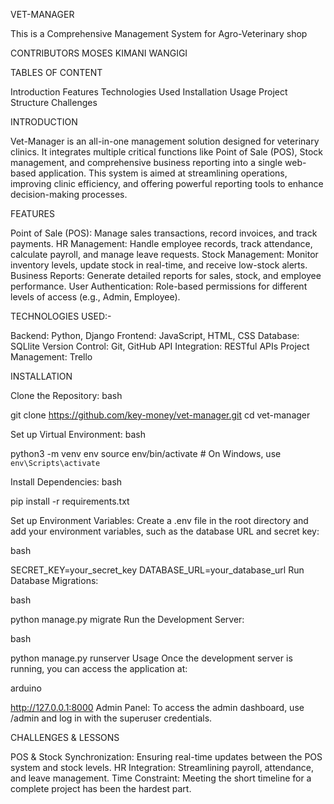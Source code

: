 VET-MANAGER 


This is a Comprehensive Management System for Agro-Veterinary shop

CONTRIBUTORS 
MOSES KIMANI WANGIGI

TABLES OF CONTENT 

Introduction
Features
Technologies Used
Installation
Usage
Project Structure
Challenges

INTRODUCTION

Vet-Manager is an all-in-one management solution designed for veterinary clinics. 
It integrates multiple critical functions like Point of Sale (POS), Stock management, and comprehensive business reporting into a single web-based application. 
This system is aimed at streamlining operations, improving clinic efficiency, and offering powerful reporting tools to enhance decision-making processes.

FEATURES 

Point of Sale (POS): Manage sales transactions, record invoices, and track payments.
HR Management: Handle employee records, track attendance, calculate payroll, and manage leave requests.
Stock Management: Monitor inventory levels, update stock in real-time, and receive low-stock alerts.
Business Reports: Generate detailed reports for sales, stock, and employee performance.
User Authentication: Role-based permissions for different levels of access (e.g., Admin, Employee).

TECHNOLOGIES USED:-

Backend: Python, Django
Frontend: JavaScript, HTML, CSS
Database: SQLlite
Version Control: Git, GitHub
API Integration: RESTful APIs 
Project Management: Trello

INSTALLATION

Clone the Repository:
bash

git clone https://github.com/key-money/vet-manager.git
cd vet-manager

Set up Virtual Environment:
bash

python3 -m venv env
source env/bin/activate  # On Windows, use `env\Scripts\activate`

Install Dependencies:
bash

pip install -r requirements.txt

Set up Environment Variables: Create a .env file in the root directory and add your environment variables, such as the database URL and secret key:

bash

SECRET_KEY=your_secret_key
DATABASE_URL=your_database_url
Run Database Migrations:

bash

python manage.py migrate
Run the Development Server:

bash

python manage.py runserver
Usage
Once the development server is running, you can access the application at:

arduino

http://127.0.0.1:8000
Admin Panel:
To access the admin dashboard, use /admin and log in with the superuser credentials.


CHALLENGES & LESSONS

POS & Stock Synchronization: Ensuring real-time updates between the POS system and stock levels.
HR Integration: Streamlining payroll, attendance, and leave management.
Time Constraint: Meeting the short timeline for a complete project has been the hardest part.


